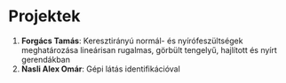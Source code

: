 # Projektek

1. __Forgács Tamás__: Keresztirányú normál- és nyírófeszültségek meghatározása lineárisan rugalmas, görbült tengelyű, hajlított és nyírt gerendákban
2. __Nasli Alex Omár__: Gépi látás identifikációval